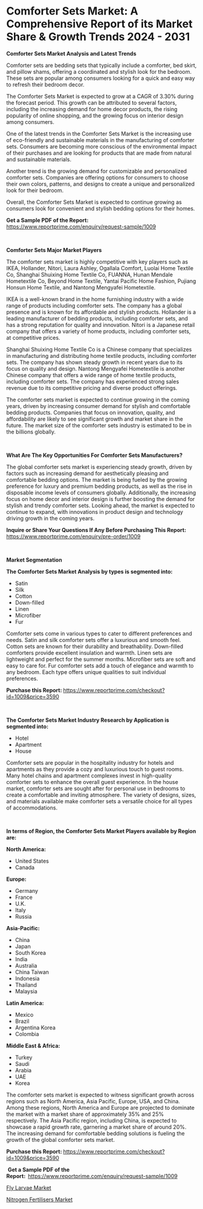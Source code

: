 <p><h1>Comforter Sets Market: A Comprehensive Report of its Market Share & Growth Trends 2024 - 2031</h1></p><p><strong>Comforter Sets Market Analysis and Latest Trends</strong></p>
<p><p>Comforter sets are bedding sets that typically include a comforter, bed skirt, and pillow shams, offering a coordinated and stylish look for the bedroom. These sets are popular among consumers looking for a quick and easy way to refresh their bedroom decor.</p><p>The Comforter Sets Market is expected to grow at a CAGR of 3.30% during the forecast period. This growth can be attributed to several factors, including the increasing demand for home decor products, the rising popularity of online shopping, and the growing focus on interior design among consumers.</p><p>One of the latest trends in the Comforter Sets Market is the increasing use of eco-friendly and sustainable materials in the manufacturing of comforter sets. Consumers are becoming more conscious of the environmental impact of their purchases and are looking for products that are made from natural and sustainable materials.</p><p>Another trend is the growing demand for customizable and personalized comforter sets. Companies are offering options for consumers to choose their own colors, patterns, and designs to create a unique and personalized look for their bedroom.</p><p>Overall, the Comforter Sets Market is expected to continue growing as consumers look for convenient and stylish bedding options for their homes.</p></p>
<p><strong>Get a Sample PDF of the Report:&nbsp;</strong> <a href="https://www.reportprime.com/enquiry/request-sample/1009">https://www.reportprime.com/enquiry/request-sample/1009</a></p>
<p>&nbsp;</p>
<p><strong>Comforter Sets Major Market Players</strong></p>
<p><p>The comforter sets market is highly competitive with key players such as IKEA, Hollander, Nitori, Laura Ashley, Ogallala Comfort, Luolai Home Textile Co, Shanghai Shuixing Home Textile Co, FUANNA, Hunan Mendale Hometextile Co, Beyond Home Textile, Yantai Pacific Home Fashion, Pujiang Honsun Home Textile, and Nantong Mengyafei Hometextile.</p><p>IKEA is a well-known brand in the home furnishing industry with a wide range of products including comforter sets. The company has a global presence and is known for its affordable and stylish products. Hollander is a leading manufacturer of bedding products, including comforter sets, and has a strong reputation for quality and innovation. Nitori is a Japanese retail company that offers a variety of home products, including comforter sets, at competitive prices.</p><p>Shanghai Shuixing Home Textile Co is a Chinese company that specializes in manufacturing and distributing home textile products, including comforter sets. The company has shown steady growth in recent years due to its focus on quality and design. Nantong Mengyafei Hometextile is another Chinese company that offers a wide range of home textile products, including comforter sets. The company has experienced strong sales revenue due to its competitive pricing and diverse product offerings.</p><p>The comforter sets market is expected to continue growing in the coming years, driven by increasing consumer demand for stylish and comfortable bedding products. Companies that focus on innovation, quality, and affordability are likely to see significant growth and market share in the future. The market size of the comforter sets industry is estimated to be in the billions globally.</p></p>
<p>&nbsp;</p>
<p><strong>What Are The Key Opportunities For Comforter Sets Manufacturers?</strong></p>
<p><p>The global comforter sets market is experiencing steady growth, driven by factors such as increasing demand for aesthetically pleasing and comfortable bedding options. The market is being fueled by the growing preference for luxury and premium bedding products, as well as the rise in disposable income levels of consumers globally. Additionally, the increasing focus on home decor and interior design is further boosting the demand for stylish and trendy comforter sets. Looking ahead, the market is expected to continue to expand, with innovations in product design and technology driving growth in the coming years.</p></p>
<p><strong>Inquire or Share Your Questions If Any Before Purchasing This Report:</strong> <a href="https://www.reportprime.com/enquiry/pre-order/1009">https://www.reportprime.com/enquiry/pre-order/1009</a></p>
<p>&nbsp;</p>
<p><strong>Market Segmentation</strong></p>
<p><strong>The Comforter Sets Market Analysis by types is segmented into:</strong></p>
<p><ul><li>Satin</li><li>Silk</li><li>Cotton</li><li>Down-filled</li><li>Linen</li><li>Microfiber</li><li>Fur</li></ul></p>
<p><p>Comforter sets come in various types to cater to different preferences and needs. Satin and silk comforter sets offer a luxurious and smooth feel. Cotton sets are known for their durability and breathability. Down-filled comforters provide excellent insulation and warmth. Linen sets are lightweight and perfect for the summer months. Microfiber sets are soft and easy to care for. Fur comforter sets add a touch of elegance and warmth to any bedroom. Each type offers unique qualities to suit individual preferences.</p></p>
<p><strong>Purchase this Report:&nbsp;</strong><a href="https://www.reportprime.com/checkout?id=1009&price=3590">https://www.reportprime.com/checkout?id=1009&price=3590</a></p>
<p>&nbsp;</p>
<p><strong>The Comforter Sets Market Industry Research by Application is segmented into:</strong></p>
<p><ul><li>Hotel</li><li>Apartment</li><li>House</li></ul></p>
<p><p>Comforter sets are popular in the hospitality industry for hotels and apartments as they provide a cozy and luxurious touch to guest rooms. Many hotel chains and apartment complexes invest in high-quality comforter sets to enhance the overall guest experience. In the house market, comforter sets are sought after for personal use in bedrooms to create a comfortable and inviting atmosphere. The variety of designs, sizes, and materials available make comforter sets a versatile choice for all types of accommodations.</p></p>
<p>&nbsp;</p>
<p><strong>In terms of Region, the Comforter Sets Market Players available by Region are:</strong></p>
<p>
    <p> <strong> North America: </strong>
        <ul>
            <li>United States</li>
            <li>Canada</li>
        </ul>
        </p> 
    <p> <strong> Europe: </strong>
        <ul>
            <li>Germany</li>
            <li>France</li>
            <li>U.K.</li>
            <li>Italy</li>
            <li>Russia</li>
        </ul>
        </p> 
    <p> <strong> Asia-Pacific: </strong>
        <ul>
            <li>China</li>
            <li>Japan</li>
            <li>South Korea</li>
            <li>India</li>
            <li>Australia</li>
            <li>China Taiwan</li>
            <li>Indonesia</li>
            <li>Thailand</li>
            <li>Malaysia</li>
        </ul>
        </p> 
    <p> <strong> Latin America: </strong>
        <ul>
            <li>Mexico</li>
            <li>Brazil</li>
            <li>Argentina Korea</li>
            <li>Colombia</li>
        </ul>
        </p> 
    <p> <strong> Middle East & Africa: </strong>
        <ul>
            <li>Turkey</li>
            <li>Saudi</li>
            <li>Arabia</li>
            <li>UAE</li>
            <li>Korea</li>
        </ul>
    </p>
    </p>
<p><p>The comforter sets market is expected to witness significant growth across regions such as North America, Asia Pacific, Europe, USA, and China. Among these regions, North America and Europe are projected to dominate the market with a market share of approximately 35% and 25% respectively. The Asia Pacific region, including China, is expected to showcase a rapid growth rate, garnering a market share of around 20%. The increasing demand for comfortable bedding solutions is fueling the growth of the global comforter sets market.</p></p>
<p><strong>Purchase this Report: </strong><a href="https://www.reportprime.com/checkout?id=1009&price=3590">https://www.reportprime.com/checkout?id=1009&price=3590</a></p>
<p>&nbsp;<strong>Get a Sample PDF of the Report:&nbsp;&nbsp;</strong><a href="https://www.reportprime.com/enquiry/request-sample/1009">https://www.reportprime.com/enquiry/request-sample/1009</a></p>
<p><strong></strong></p>
<p><p><a href="https://issuu.com/reportprime-2/docs/fly-larvae-market-size-2030.pptx">Fly Larvae Market</a></p><p><a href="https://issuu.com/reportprime-2/docs/nitrogen-fertilisers-market-size-2030.pptx">Nitrogen Fertilisers Market</a></p></p>